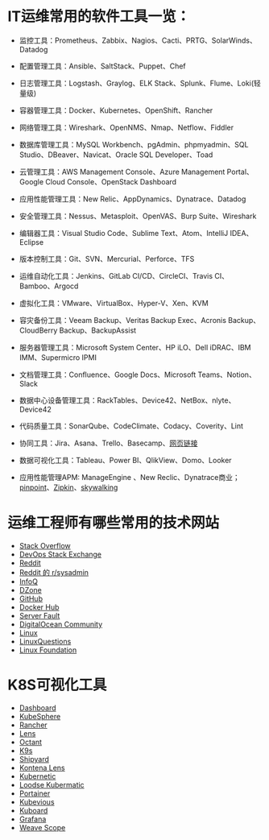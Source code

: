# IT运维常用的软件工具一览：

- 监控工具：Prometheus、Zabbix、Nagios、Cacti、PRTG、SolarWinds、Datadog

- 配置管理工具：Ansible、SaltStack、Puppet、Chef

- 日志管理工具：Logstash、Graylog、ELK Stack、Splunk、Flume、Loki(轻量级)

- 容器管理工具：Docker、Kubernetes、OpenShift、Rancher

- 网络管理工具：Wireshark、OpenNMS、Nmap、Netflow、Fiddler

- 数据库管理工具：MySQL Workbench、pgAdmin、phpmyadmin、SQL Studio、DBeaver、Navicat、Oracle SQL Developer、Toad

- 云管理工具：AWS Management Console、Azure Management Portal、Google Cloud Console、OpenStack Dashboard

- 应用性能管理工具：New Relic、AppDynamics、Dynatrace、Datadog

- 安全管理工具：Nessus、Metasploit、OpenVAS、Burp Suite、Wireshark

- 编辑器工具：Visual Studio Code、Sublime Text、Atom、IntelliJ IDEA、Eclipse

- 版本控制工具：Git、SVN、Mercurial、Perforce、TFS

- 运维自动化工具：Jenkins、GitLab CI/CD、CircleCI、Travis CI、Bamboo、Argocd

- 虚拟化工具：VMware、VirtualBox、Hyper-V、Xen、KVM

- 容灾备份工具：Veeam Backup、Veritas Backup Exec、Acronis Backup、CloudBerry Backup、BackupAssist

- 服务器管理工具：Microsoft System Center、HP iLO、Dell iDRAC、IBM IMM、Supermicro IPMI

- 文档管理工具：Confluence、Google Docs、Microsoft Teams、Notion、Slack

- 数据中心设备管理工具：RackTables、Device42、NetBox、nlyte、Device42

- 代码质量工具：SonarQube、CodeClimate、Codacy、Coverity、Lint

- 协同工具：Jira、Asana、Trello、Basecamp、[网页链接](https://monday.com/)

- 数据可视化工具：Tableau、Power BI、QlikView、Domo、Looker

- 应用性能管理APM: ManageEngine 、New Reclic、Dynatrace商业；[pinpoint](https://github.com/naver/pinpoint)、[Zipkin](https://github.com/openzipkin/zipkin)、[skywalking](https://github.com/apache/incubator-skywalking)

# 运维工程师有哪些常用的技术网站
- [Stack Overflow](https://stackoverflow.com/)  
- [DevOps Stack Exchange](https://devops.stackexchange.com/)  
- [Reddit](https://www.reddit.com/r/devops/)  
- [Reddit 的 r/sysadmin](https://www.reddit.com/r/sysadmin/)  
- [InfoQ](https://www.infoq.cn/)  
- [DZone](https://dzone.com/)  
- [GitHub](https://github.com/)  
- [Docker Hub](https://hub.docker.com/)  
- [Server Fault](https://serverfault.com/) 
- [DigitalOcean Community](https://www.digitalocean.com/community) 
- [Linux](https://www.linux.com/)   
- [LinuxQuestions](https://www.linuxquestions.org/)  
- [Linux Foundation](https://training.linuxfoundation.cn/)    

# K8S可视化工具
- [Dashboard](https://github.com/kubernetes/dashboard)  
- [KubeSphere](https://kubesphere.io/) 
- [Rancher](https://rancher.com/)  
- [Lens](https://k8slens.dev/) 
- [Octant](https://octant.dev/)  
- [K9s](https://k9scli.io/)
- [Shipyard](https://shipyard-project.io/)
- [Kontena Lens](https://www.kontena.io/lens/)
- [Kubernetic](https://kubernetic.com/)
- [Loodse Kubermatic](https://www.kubermatic.com/)  
- [Portainer](https://www.portainer.io/)
- [Kubevious](https://kubevious.io/)
- [Kuboard](https://github.com/eip-work/kuboard-press)    
- [Grafana](https://grafana.com/)  
- [Weave Scope](https://www.weave.works/oss/scope/)

